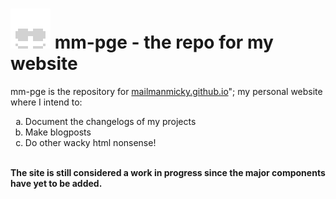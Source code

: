 <h1><img src="images/favicon64px.png"> mm-pge - the repo for my website</h1>
<p>mm-pge is the repository for <a href="https://mailmanmicky.github.io/mm-pge/ target="_blank; text-decoration:none;">mailmanmicky.github.io</a>"; my personal     website where I intend to: 
                                    <ol type="a">
    <li> Document the changelogs of my projects </li>
    <li> Make blogposts </li>
    <li> Do other wacky html nonsense! </li>
</ol>
<br>
<strong>The site is still considered a work in progress since the major components have yet to be added.</strong></p>
